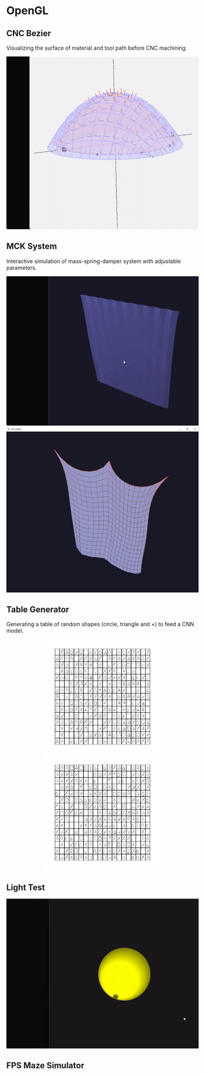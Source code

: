 # OpenGL

## CNC Bezier
Visualizing the surface of material and tool path before CNC machining.

<p align="center">
    <img src="../../images/CNC%20Bezier.gif" width=600px>
</p>

## MCK System
Interactive simulation of mass-spring-damper system with adjustable parameters.
<p align="center">
    <img src="../../images/MCK%20System.gif" width=600px>
    <img src="../../images/MCK%20System.JPG" width=600px>
</p>

## Table Generator

Generating a table of random shapes (circle, triangle and ×) to feed a CNN model.

<p align="center">
    <img src="../../images/Table%201.bmp" width=300px>
    <img src="../../images/Table%202.bmp" width=300px>
</p>


## Light Test
<p align="center">
    <img src="../../images/Light%20Test.gif" width=600px>
</p>

## FPS Maze Simulator